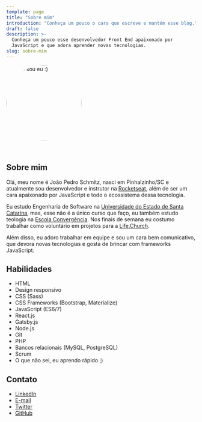 ```yaml
---
template: page
title: "Sobre mim"
introduction: "Conheça um pouco o cara que escreve e mantém esse blog."
draft: false
description: >-
  Conheça um pouco esse desenvolvedor Front End apaixonado por
  JavaScript e que adora aprender novas tecnologias.
slug: sobre-mim
---
```


<img src="https://avatars0.githubusercontent.com/u/26466516?s=460&v=4" alt="Esse sou eu :)" width="200" height="200" style="border-radius: 50%; margin-bottom: 30px"/>

## Sobre mim

Olá, meu nome é João Pedro Schmitz, nasci em Pinhalzinho/SC e atualmente sou desenvolvedor e instrutor na [Rocketseat](https://rocketseat.com.br), além de ser um cara apaixonado por JavaScript e todo o ecossistema dessa tecnologia.

Eu estudo Engenharia de Software na [Universidade do Estado de Santa Catarina](https://www.udesc.br/), mas, esse não é a único curso que faço, eu também estudo teologia na [Escola Convergência](https://escolaconvergencia.com.br). Nos finais de semana eu costumo trabalhar como voluntário em projetos para a [Life.Church](https://www.life.church/).

Além disso, eu adoro trabalhar em equipe e sou um cara bem comunicativo, que devora novas tecnologias e gosta de brincar com frameworks JavaScript.

## Habilidades

- HTML
- Design responsivo
- CSS (Sass)
- CSS Frameworks (Bootstrap, Materialize)
- JavaScript (ES6/7)
- React.js
- Gatsby.js
- Node.js
- Git
- PHP
- Bancos relacionais (MySQL, PostgreSQL)
- Scrum
- O que não sei, eu aprendo rápido ;)

## Contato

- [LinkedIn](https://www.linkedin.com/in/jpedroschmitz/)
- [E-mail](mailto:oi@joaopedro.cc)
- [Twitter](https://twitter.com/joaopedro_cc)
- [GitHub](https://github.com/jpedroschmitz)
